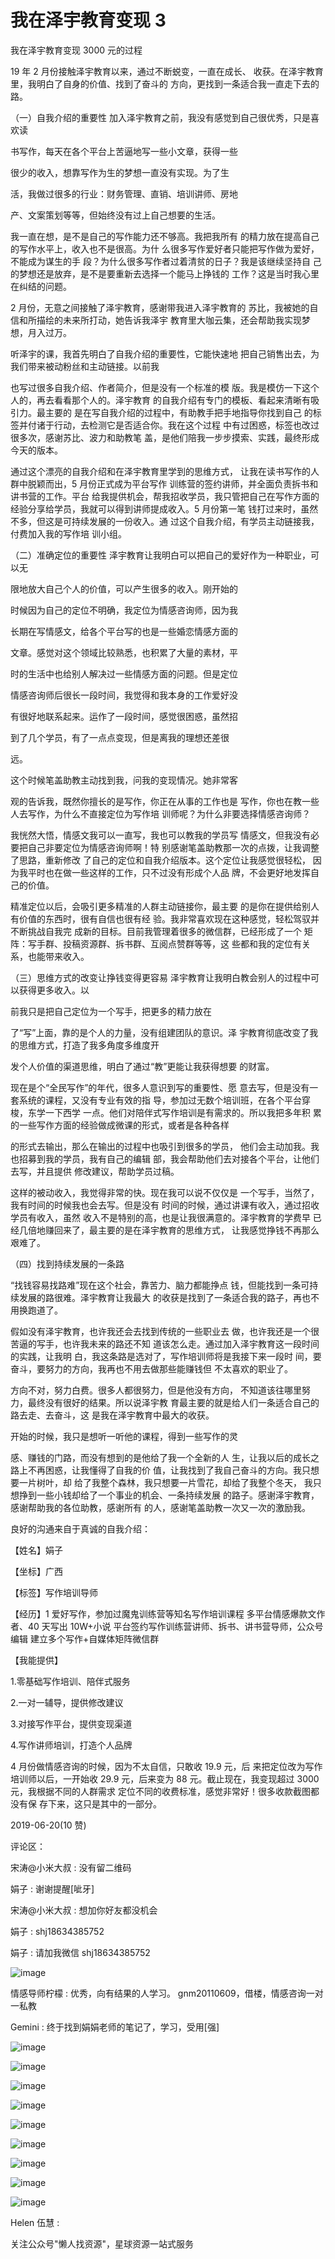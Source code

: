 # 我在泽宇教育变现 3

我在泽宇教育变现 3000 元的过程

19 年 2 月份接触泽宇教育以来，通过不断蜕变，一直在成长、 收获。在泽宇教育里，我明白了自身的价值、找到了奋斗的 方向，更找到一条适合我一直走下去的路。

（一）自我介绍的重要性 加入泽宇教育之前，我没有感觉到自己很优秀，只是喜欢读

书写作，每天在各个平台上苦逼地写一些小文章，获得一些

很少的收入，想靠写作为生的梦想一直没有实现。为了生

活，我做过很多的行业：财务管理、直销、培训讲师、房地

产、文案策划等等，但始终没有过上自己想要的生活。

我一直在想，是不是自己的写作能力还不够高。我把我所有 的精力放在提高自己的写作水平上，收入也不是很高。为什 么很多写作爱好者只能把写作做为爱好，不能成为谋生的手 段？为什么很多写作者过着清贫的日子？我是该继续坚持自 己的梦想还是放弃，是不是要重新去选择一个能马上挣钱的 工作？这是当时我心里在纠结的问题。

2 月份，无意之间接触了泽宇教育，感谢带我进入泽宇教育的 苏比，我被她的自信和所描绘的未来所打动，她告诉我泽宇 教育里大咖云集，还会帮助我实现梦想，月入过万。

听泽宇的课，我首先明白了自我介绍的重要性，它能快速地 把自己销售出去，为我们带来被动粉丝和主动链接。以前我

也写过很多自我介绍、作者简介，但是没有一个标准的模 版。我是模仿一下这个人的，再去看看那个人的。泽宇教育 的自我介绍有专门的模板、看起来清晰有吸引力。最主要的 是在写自我介绍的过程中，有助教手把手地指导你找到自己 的标签并付诸于行动，去检测它是否适合你。我在这个过程 中有过困惑，标签也改过很多次，感谢苏比、波力和助教笔 盖，是他们陪我一步步摸索、实践，最终形成今天的版本。

通过这个漂亮的自我介绍和在泽宇教育里学到的思维方式， 让我在读书写作的人群中脱颖而出，5 月份正式成为平台写作 训练营的签约讲师，并全面负责拆书和讲书营的工作。平台 给我提供机会，帮我招收学员，我只管把自己在写作方面的 经验分享给学员，我就可以得到讲师提成收入。5 月份第一笔 钱打过来时，虽然不多，但这是可持续发展的一份收入。通 过这个自我介绍，有学员主动链接我，付费加入我的写作培 训小组。

（二）准确定位的重要性 泽宇教育让我明白可以把自己的爱好作为一种职业，可以无

限地放大自己个人的价值，可以产生很多的收入。刚开始的

时候因为自己的定位不明确，我定位为情感咨询师，因为我

长期在写情感文，给各个平台写的也是一些婚恋情感方面的

文章。感觉对这个领域比较熟悉，也积累了大量的素材，平

时的生活中也给别人解决过一些情感方面的问题。但是定位

情感咨询师后很长一段时间，我觉得和我本身的工作爱好没

有很好地联系起来。运作了一段时间，感觉很困惑，虽然招

到了几个学员，有了一点点变现，但是离我的理想还差很

远。

这个时候笔盖助教主动找到我，问我的变现情况。她非常客

观的告诉我，既然你擅长的是写作，你正在从事的工作也是 写作，你也在教一些人去写作，为什么不直接定位为写作培 训师呢？为什么非要选择情感咨询师？

我恍然大悟，情感文我可以一直写，我也可以教我的学员写 情感文，但我没有必要把自己非要定位为情感咨询师啊！特 别感谢笔盖助教那一次的点拨，让我调整了思路，重新修改 了自己的定位和自我介绍版本。这个定位让我感觉很轻松， 因为我平时也在做一些这样的工作，只不过没有形成个人品 牌，不会更好地发挥自己的价值。

精准定位以后，会吸引更多精准的人群主动链接你，最主要 的是你在提供给别人有价值的东西时，很有自信也很有经 验。我非常喜欢现在这种感觉，轻松驾驭并不断挑战自我完 成新的目标。目前我管理着很多的微信群，已经形成了一个 矩阵：写手群、投稿资源群、拆书群、互阅点赞群等等，这 些都和我的定位有关系，也能带来收入。

（三）思维方式的改变让挣钱变得更容易 泽宇教育让我明白教会别人的过程中可以获得更多收入。以

前我只是把自己定位为一个写手，把更多的精力放在

了“写”上面，靠的是个人的力量，没有组建团队的意识。泽 宇教育彻底改变了我的思维方式，打造了我多角度多维度开

发个人价值的渠道思维，明白了通过“教”更能让我获得想要 的财富。

现在是个“全民写作”的年代，很多人意识到写的重要性、愿 意去写，但是没有一套系统的课程，又没有专业有效的指 导，参加过无数个培训班，在各个平台穿梭，东学一下西学 一点。他们对陪伴式写作培训是有需求的。所以我把多年积 累的一些写作方面的经验做成微课的形式，或者是各种各样

的形式去输出，那么在输出的过程中也吸引到很多的学员， 他们会主动加我。我也招募到我的学员，我有自己的编辑 部，我会帮助他们去对接各个平台，让他们去写，并且提供 修改建议，帮助学员过稿。

这样的被动收入，我觉得非常的快。现在我可以说不仅仅是 一个写手，当然了，我有时间的时候我也会去写。但是没有 时间的时候，通过讲课有收入，通过招收学员有收入，虽然 收入不是特别的高，也是让我很满意的。泽宇教育的学费早 已经几倍地赚回来了，最主要的是在泽宇教育的思维方式， 让我感觉挣钱不再那么艰难了。

（四）找到持续发展的一条路

“找钱容易找路难”现在这个社会，靠苦力、脑力都能挣点 钱，但能找到一条可持续发展的路很难。泽宇教育让我最大 的收获是找到了一条适合我的路子，再也不用换跑道了。

假如没有泽宇教育，也许我还会去找到传统的一些职业去 做，也许我还是一个很苦逼的写手，也许我未来的路还不知 道该怎么走。通过加入泽宇教育这一段时间的实践，让我明 白，我这条路是选对了，写作培训师将是我接下来一段时 间，要奋斗，要努力的方向，我再也不用去做那些能赚钱但 不太喜欢的职业了。

方向不对，努力白费。很多人都很努力，但是他没有方向， 不知道该往哪里努力，最终没有很好的结果。所以说泽宇教 育最主要的就是给人们一条适合自己的路去走、去奋斗，这 是我在泽宇教育中最大的收获。

开始的时候，我只是想听一听他的课程，得到一些写作的灵

感、赚钱的门路，而没有想到的是他给了我一个全新的人 生，让我以后的成长之路上不再困惑，让我懂得了自我的价 值，让我找到了我自己奋斗的方向。我只想要一片树叶，却 给了我整个森林，我只想要一片雪花，却给了我整个冬天， 我只想挣到一些小钱却给了一个事业的机会、一条持续发展 的路子。感谢泽宇教育，感谢帮助我的各位助教，感谢所有 的人，感谢笔盖助教一次又一次的激励我。

良好的沟通来自于真诚的自我介绍：

【姓名】娟子

【坐标】广西

【标签】写作培训导师

【经历】1 爱好写作，参加过魔鬼训练营等知名写作培训课程 多平台情感爆款文作者、40 天写出 10W+小说 平台签约写作训练营讲师、拆书、讲书营导师，公众号编辑 建立多个写作+自媒体矩阵微信群

【我能提供】

1.零基础写作培训、陪伴式服务

2.一对一辅导，提供修改建议

3.对接写作平台，提供变现渠道

4.写作讲师培训，打造个人品牌

4 月份做情感咨询的时候，因为不太自信，只敢收 19.9 元，后 来把定位改为写作培训师以后，一开始收 29.9 元，后来变为 88 元。截止现在，我变现超过 3000 元，我根据不同的人群需求 定位不同的收费标准，感觉非常好！很多收款截图都没有保 存下来，这只是其中的一部分。

2019-06-20(10 赞)

评论区：

宋涛@小米大叔 : 没有留二维码

娟子 : 谢谢提醒[呲牙]

宋涛@小米大叔 : 想加你好友都没机会

娟子 : shj18634385752

娟子 : 请加我微信 shj18634385752

![image](img/Image_619.png)

情感导师柠檬 : 优秀，向有结果的人学习。 gnm20110609，借楼，情感咨询一对一私教

Gemini : 终于找到娟娟老师的笔记了，学习，受用[强]

![image](img/Image_620.png)

![image](img/Image_621.png)

![image](img/Image_622.png)

![image](img/Image_623.png)

![image](img/Image_624.png)

![image](img/Image_625.png)

![image](img/Image_626.png)

![image](img/Image_627.png)

![image](img/Image_628.png)

Helen 伍慧 :

关注公众号"懒人找资源"，星球资源一站式服务